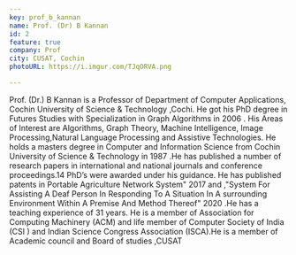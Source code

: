 ```yaml
---
key: prof_b_kannan
name: Prof. (Dr) B Kannan
id: 2
feature: true
company: Prof
city: CUSAT, Cochin
photoURL: https://i.imgur.com/TJqORVA.png

---
```

Prof. (Dr.) B Kannan is a Professor of Department of Computer Applications, Cochin University of 
Science & Technology ,Cochi. He got his PhD degree in Futures Studies with Specialization in 
Graph Algorithms in 2006 . His Areas of Interest are Algorithms, Graph Theory, Machine 
Intelligence, Image Processing,Natural Language Processing and Assistive Technologies. He 
holds a masters degree in Computer and Information Science from Cochin University of Science 
& Technology in 1987 .He has published a number of research papers in international and 
national journals and conference proceedings.14 PhD’s were awarded under his guidance. He 
has published patents in Portable Agriculture Network System" 2017 and ,"System For 
Assisting A Deaf Person In Responding To A Situation In A surrounding Environment Within A 
Premise And Method Thereof" 2020 .He has a teaching experience of 31 years. He is a member 
of Association for Computing Machinery (ACM) and life member of Computer Society of India
(CSI ) and Indian Science Congress Association (ISCA).He is a member of Academic council 
and Board of studies ,CUSAT
